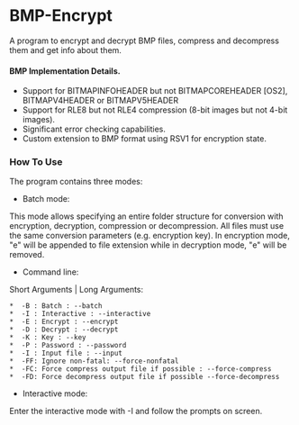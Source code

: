 # BMP-Encrypt

A program to encrypt and decrypt BMP files, compress and decompress them and
get info about them.

#### BMP Implementation Details.
- Support for BITMAPINFOHEADER but not BITMAPCOREHEADER [OS2], BITMAPV4HEADER or BITMAPV5HEADER
- Support for RLE8 but not RLE4 compression (8-bit images but not 4-bit images).
- Significant error checking capabilities.
- Custom extension to BMP format using RSV1 for encryption state.

### How To Use

The program contains three modes:

- Batch mode:

This mode allows specifying an entire folder structure for conversion with
encryption, decryption, compression or decompression. All files must use
the same conversion parameters (e.g. encryption key). In encryption mode,
"e" will be appended to file extension while in decryption mode, "e" will be
removed.

- Command line:

Short Arguments | Long Arguments:

    *  -B : Batch : --batch
    *  -I : Interactive : --interactive
    *  -E : Encrypt : --encrypt
    *  -D : Decrypt : --decrypt
    *  -K : Key : --key
    *  -P : Password : --password
    *  -I : Input file : --input
    *  -FF: Ignore non-fatal: --force-nonfatal
    *  -FC: Force compress output file if possible : --force-compress
    *  -FD: Force decompress output file if possible --force-decompress

- Interactive mode:

Enter the interactive mode with -I and follow the prompts on screen.